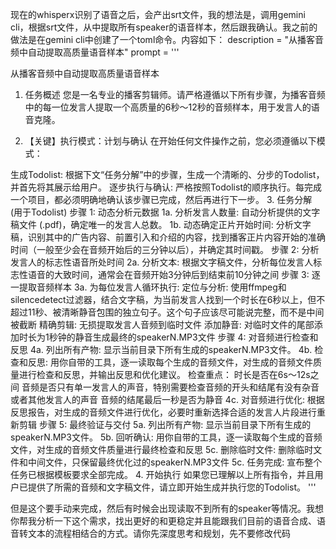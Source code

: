 现在的whisperx识别了语音之后，会产出srt文件，我的想法是，调用gemini cli，根据srt文件，从中提取所有speaker的语音样本，然后跟我确认。我之前的做法是在gemini cli中创建了一个toml命令。内容如下：
description = "从播客音频中自动提取高质量语音样本"
prompt = '''

从播客音频中自动提取高质量语音样本
1. 任务概述
您是一名专业的播客剪辑师。请严格遵循以下所有步骤，为播客音频中的每一位发言人提取一个高质量的6秒～12秒的音频样本，用于发言人的语音克隆。

2. 【关键】执行模式：计划与确认
在开始任何文件操作之前，您必须遵循以下模式：

生成Todolist: 根据下文“任务分解”中的步骤，生成一个清晰的、分步的Todolist，并首先将其展示给用户。
逐步执行与确认: 严格按照Todolist的顺序执行。每完成一个项目，都必须明确地确认该步骤已完成，然后再进行下一步。
3. 任务分解 (用于Todolist)
步骤 1: 动态分析元数据
1a. 分析发言人数量: 自动分析提供的文字稿文件 (.pdf)，确定唯一的发言人总数。
1b. 动态确定正片开始时间: 分析文字稿，识别其中的广告内容、前置引入和介绍的内容，找到播客正片内容开始的准确时间（一般至少会在音频开始后的三分钟以后），并确定其时间戳。
步骤 2: 分析发言人的标志性语音所处时间
2a. 分析文本: 根据文字稿文件，分析每位发言人标志性语音的大致时间，通常会在音频开始3分钟后到结束前10分钟之间
步骤 3: 逐一提取音频样本
3a. 为每位发言人循环执行:
定位与分析: 使用ffmpeg和silencedetect过滤器，结合文字稿，为当前发言人找到一个时长在6秒以上，但不超过11秒、被清晰静音包围的独立句子。这个句子应该尽可能说完整，而不是中间被截断
精确剪辑: 无损提取发言人音频到临时文件
添加静音: 对临时文件的尾部添加时长为1秒钟的静音生成最终的speakerN.MP3文件
步骤 4: 对音频进行检查和反思
4a. 列出所有产物: 显示当前目录下所有生成的speakerN.MP3文件。
4b. 检查和反思: 用你自带的工具，逐一读取每个生成的音频文件，对生成的音频文件质量进行检查和反思，并输出反思和优化建议。
检查重点：
时长是否在6s～12s之间
音频是否只有单一发言人的声音，特别需要检查音频的开头和结尾有没有杂音或者其他发言人的声音
音频的结尾最后一秒是否为静音
4c. 对音频进行优化: 根据反思报告，对生成的音频文件进行优化，必要时重新选择合适的发言人片段进行重新剪辑
步骤 5: 最终验证与交付
5a. 列出所有产物: 显示当前目录下所有生成的speakerN.MP3文件。
5b. 回听确认: 用你自带的工具，逐一读取每个生成的音频文件，对生成的音频文件质量进行最终检查和反思
5c. 删除临时文件: 删除临时文件和中间文件，只保留最终优化过的speakerN.MP3文件
5c. 任务完成: 宣布整个任务已根据模板要求全部完成。
4. 开始执行
如果您已理解以上所有指令，并且用户已提供了所需的音频和文字稿文件，请立即开始生成并执行您的Todolist。
'''

但是这个要手动来完成，然后有时候会出现读取不到所有的speaker等情况。我想你帮我分析一下这个需求，找出更好的和更稳定并且能跟我们目前的语音合成、语音转文本的流程相结合的方式。请你先深度思考和规划，先不要修改代码
